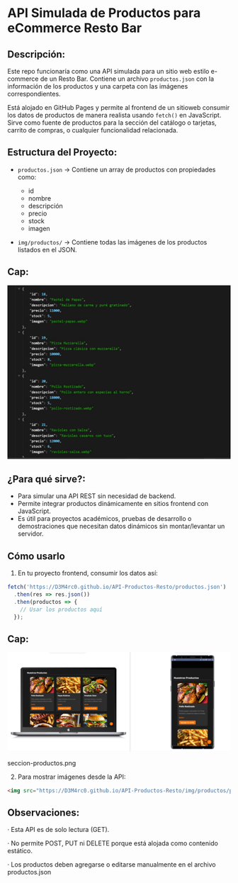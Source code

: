 # API Simulada de Productos para eCommerce Resto Bar

## Descripción:

Este repo funcionaría como una API simulada para un sitio web estilo e-commerce de un Resto Bar. Contiene un archivo `productos.json` con la información de los productos y una carpeta con las imágenes correspondientes.

Está alojado en GitHub Pages y permite al frontend de un sitioweb consumir los datos de productos de manera realista usando `fetch()` en JavaScript. Sirve como fuente de productos para la sección del catálogo o tarjetas, carrito de compras, o cualquier funcionalidad relacionada.

## Estructura del Proyecto:

- `productos.json` → Contiene un array de productos con propiedades como:
  - id
  - nombre
  - descripción
  - precio
  - stock
  - imagen

- `img/productos/` → Contiene todas las imágenes de los productos listados en el JSON.

## Cap:

![Productos JSON](img/caps/productos-json.jpg)

## ¿Para qué sirve?:

- Para simular una API REST sin necesidad de backend.
- Permite integrar productos dinámicamente en sitios frontend con JavaScript.
- Es útil para proyectos académicos, pruebas de desarrollo o demostraciones que necesitan datos dinámicos sin montar/levantar un servidor.

## Cómo usarlo

1. En tu proyecto frontend, consumir los datos así:

```js
fetch('https://D3M4rc0.github.io/API-Productos-Resto/productos.json')
  .then(res => res.json())
  .then(productos => {
    // Usar los productos aquí
  });
```

## Cap:

![Pizza Muzzarella](img/caps/seccion-productos.png)

seccion-productos.png

2. Para mostrar imágenes desde la API:

```html
<img src="https://D3M4rc0.github.io/API-Productos-Resto/img/productos/pizza-muzzarella.webp" alt="Pizza Muzzarella">
```

## Observaciones:

   · Esta API es de solo lectura (GET).

   · No permite POST, PUT ni DELETE porque está alojada como contenido estático.

   · Los productos deben agregarse o editarse manualmente en el archivo productos.json












